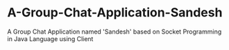 # A-Group-Chat-Application-Sandesh
A Group Chat Application named 'Sandesh' based on Socket Programming in Java Language using Client 
